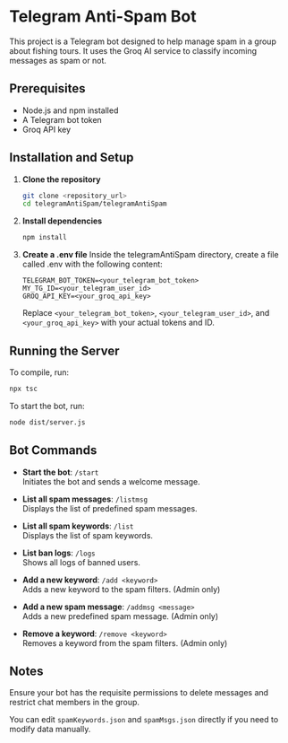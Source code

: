# Telegram Anti-Spam Bot

This project is a Telegram bot designed to help manage spam in a group about fishing tours. It uses the Groq AI service to classify incoming messages as spam or not.

## Prerequisites

- Node.js and npm installed
- A Telegram bot token
- Groq API key

## Installation and Setup

1. **Clone the repository**
   ```bash
   git clone <repository_url>
   cd telegramAntiSpam/telegramAntiSpam
   ```

2. **Install dependencies**
   ```bash
   npm install
   ```

3. **Create a .env file**
   Inside the telegramAntiSpam directory, create a file called .env with the following content:

   ```
   TELEGRAM_BOT_TOKEN=<your_telegram_bot_token>
   MY_TG_ID=<your_telegram_user_id>
   GROQ_API_KEY=<your_groq_api_key>
   ```

   Replace `<your_telegram_bot_token>`, `<your_telegram_user_id>`, and `<your_groq_api_key>` with your actual tokens and ID.

## Running the Server

To compile, run:
```bash
npx tsc
```

To start the bot, run:
```bash
node dist/server.js
```

## Bot Commands

- **Start the bot**: `/start`  
  Initiates the bot and sends a welcome message.

- **List all spam messages**: `/listmsg`  
  Displays the list of predefined spam messages.

- **List all spam keywords**: `/list`  
  Displays the list of spam keywords.

- **List ban logs**: `/logs`  
  Shows all logs of banned users.

- **Add a new keyword**: `/add <keyword>`  
  Adds a new keyword to the spam filters. (Admin only)

- **Add a new spam message**: `/addmsg <message>`  
  Adds a new predefined spam message. (Admin only)

- **Remove a keyword**: `/remove <keyword>`  
  Removes a keyword from the spam filters. (Admin only)

## Notes

Ensure your bot has the requisite permissions to delete messages and restrict chat members in the group.

You can edit `spamKeywords.json` and `spamMsgs.json` directly if you need to modify data manually.
